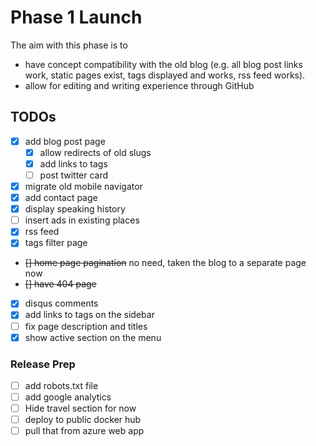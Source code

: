 # Phase 1 Launch

The aim with this phase is to

 - have concept compatibility with the old blog (e.g. all blog post links work, static pages exist, tags displayed 
 and works, rss feed works).
 - allow for editing and writing experience through GitHub
 
## TODOs

 - [x] add blog post page
    - [x] allow redirects of old slugs
    - [x] add links to tags
    - [ ] post twitter card
 - [x] migrate old mobile navigator 
 - [x] add contact page
 - [x] display speaking history
 - [ ] insert ads in existing places
 - [x] rss feed
 - [x] tags filter page
 - ~~[] home page pagination~~ no need, taken the blog to a separate page now
 - ~~[] have 404 page~~
 - [x] disqus comments
 - [x] add links to tags on the sidebar
 - [ ] fix page description and titles
 - [x] show active section on the menu
 
### Release Prep
 
 - [ ] add robots.txt file
 - [ ] add google analytics
 - [ ] Hide travel section for now
 - [ ] deploy to public docker hub
 - [ ] pull that from azure web app